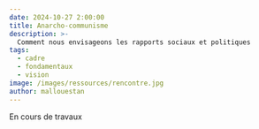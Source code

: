 ```yaml
---
date: 2024-10-27 2:00:00
title: Anarcho-communisme
description: >-
  Comment nous envisageons les rapports sociaux et politiques
tags:
  - cadre
  - fondamentaux
  - vision
image: /images/ressources/rencontre.jpg
author: mallouestan
---
```


En cours de travaux